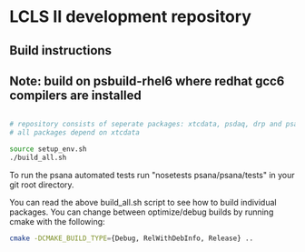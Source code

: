 # LCLS II development repository
## Build instructions
## Note: build on psbuild-rhel6 where redhat gcc6 compilers are installed
```bash

# repository consists of seperate packages: xtcdata, psdaq, drp and psana
# all packages depend on xtcdata

source setup_env.sh
./build_all.sh
```

To run the psana automated tests run "nosetests psana/psana/tests" in your git root directory.

You can read the above build_all.sh script to see how to build individual packages.  You can change between optimize/debug builds by running cmake with the following:
```bash
cmake -DCMAKE_BUILD_TYPE={Debug, RelWithDebInfo, Release} ..
```
